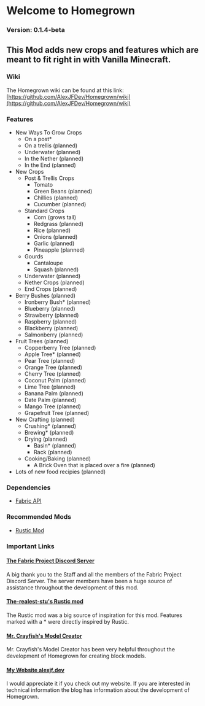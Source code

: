 # **Welcome to Homegrown**
### Version: 0.1.4-beta
## This Mod adds new crops and features which are meant to fit right in with Vanilla Minecraft.
### Wiki
The Homegrown wiki can be found at this link: [https://github.com/AlexJFDev/Homegrown/wiki](https://github.com/AlexJFDev/Homegrown/wiki)
### Features
- New Ways To Grow Crops
  - On a post*
  - On a trellis (planned)
  - Underwater (planned)
  - In the Nether (planned)
  - In the End (planned)
- New Crops
  - Post & Trellis Crops
    - Tomato
    - Green Beans (planned)
    - Chillies (planned)
    - Cucumber (planned)
  - Standard Crops
    - Corn (grows tall)
    - Redgrass (planned)
    - Rice (planned)
    - Onions (planned)
    - Garlic (planned)
    - Pineapple (planned)
  - Gourds
    - Cantaloupe
    - Squash (planned)
  - Underwater (planned)
  - Nether Crops (planned)
  - End Crops (planned)
- Berry Bushes (planned)
  - Ironberry Bush* (planned)
  - Blueberry (planned)
  - Strawberry (planned)
  - Raspberry (planned)
  - Blackberry (planned)
  - Salmonberry (planned)
- Fruit Trees (planned)
  - Copperberry Tree (planned)
  - Apple Tree* (planned)
  - Pear Tree (planned)
  - Orange Tree (planned)
  - Cherry Tree (planned)
  - Coconut Palm (planned)
  - Lime Tree (planned)
  - Banana Palm (planned)
  - Date Palm (planned)
  - Mango Tree (planned)
  - Grapefruit Tree (planned)
- New Crafting (planned)
  - Crushing* (planned)
  - Brewing* (planned)
  - Drying (planned)
    - Basin* (planned)
    - Rack (planned)
  - Cooking/Baking (planned)
    - A Brick Oven that is placed over a fire (planned)
- Lots of new food recipies (planned)
### Dependencies
- [Fabric API](https://www.curseforge.com/minecraft/mc-mods/fabric-api)
### Recommended Mods
- [Rustic Mod](https://www.curseforge.com/minecraft/mc-mods/rustic)
### Important Links
#### [The Fabric Project Discord Server](https://discord.gg/Gg6FGkTEVF)
A big thank you to the Staff and all the members of the Fabric Project Discord Server. The server members have been a huge source of assistance throughout the development of this mod.
#### [The-realest-stu's Rustic mod](https://github.com/the-realest-stu/Rustic)
The Rustic mod was a big source of inspiration for this mod. Features marked with a * were directly inspired by Rustic.
#### [Mr. Crayfish's Model Creator](https://mrcrayfish.com/tools?id=mc)
Mr. Crayfish's Model Creator has been very helpful throughout the development of Homegrown for creating block models.
#### [My Website alexjf.dev](https://alexjf.dev)
I would appreciate it if you check out my website. If you are interested in technical information the blog has information about the development of Homegrown.